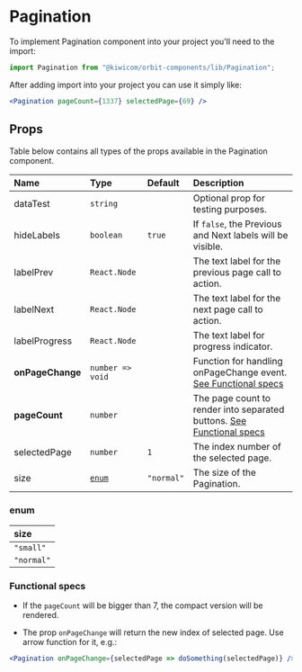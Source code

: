 # Pagination

To implement Pagination component into your project you'll need to the import:

```jsx
import Pagination from "@kiwicom/orbit-components/lib/Pagination";
```

After adding import into your project you can use it simply like:

```jsx
<Pagination pageCount={1337} selectedPage={69} />
```

## Props

Table below contains all types of the props available in the Pagination component.

| Name             | Type             | Default    | Description                                                                                |
| :--------------- | :--------------- | :--------- | :----------------------------------------------------------------------------------------- |
| dataTest         | `string`         |            | Optional prop for testing purposes.                                                        |
| hideLabels       | `boolean`        | `true`     | If `false`, the Previous and Next labels will be visible.                                  |
| labelPrev        | `React.Node`     |            | The text label for the previous page call to action.                                       |
| labelNext        | `React.Node`     |            | The text label for the next page call to action.                                           |
| labelProgress    | `React.Node`     |            | The text label for progress indicator.                                                     |
| **onPageChange** | `number => void` |            | Function for handling onPageChange event. [See Functional specs](#functional-specs)        |
| **pageCount**    | `number`         |            | The page count to render into separated buttons. [See Functional specs](#functional-specs) |
| selectedPage     | `number`         | `1`        | The index number of the selected page.                                                     |
| size             | [`enum`](#enum)  | `"normal"` | The size of the Pagination.                                                                |

### enum

| size       |
| :--------- |
| `"small"`  |
| `"normal"` |

### Functional specs

- If the `pageCount` will be bigger than 7, the compact version will be rendered.

- The prop `onPageChange` will return the new index of selected page. Use arrow function for it, e.g.:

```jsx
<Pagination onPageChange={selectedPage => doSomething(selectedPage)} />
```
